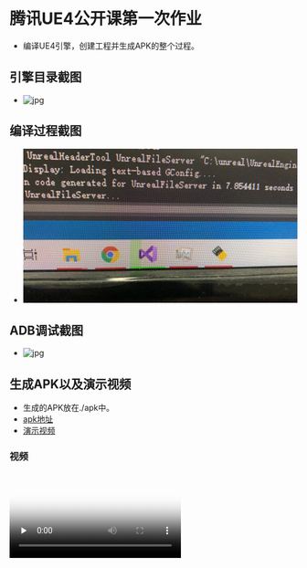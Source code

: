 # 腾讯UE4公开课第一次作业
- 编译UE4引擎，创建工程并生成APK的整个过程。

## 引擎目录截图
- ![jpg](20211013110932.jpg)

## 编译过程截图
- ![jpg](20211013111005.jpg)

## ADB调试截图
- ![jpg](20211013110959.jpg)

## 生成APK以及演示视频
- 生成的APK放在./apk中。
- [apk地址](apk/Android_ETC2/demo_zhongqian-armv7.7z.001)
- [演示视频](6102f85d3432b980748a0512b818e6d0.mp4)

### 视频
<video id="video" controls="" preload="none" poster="封面">
      <source id="mp4" src="6102f85d3432b980748a0512b818e6d0.mp4" type="video/mp4">
</videos>
